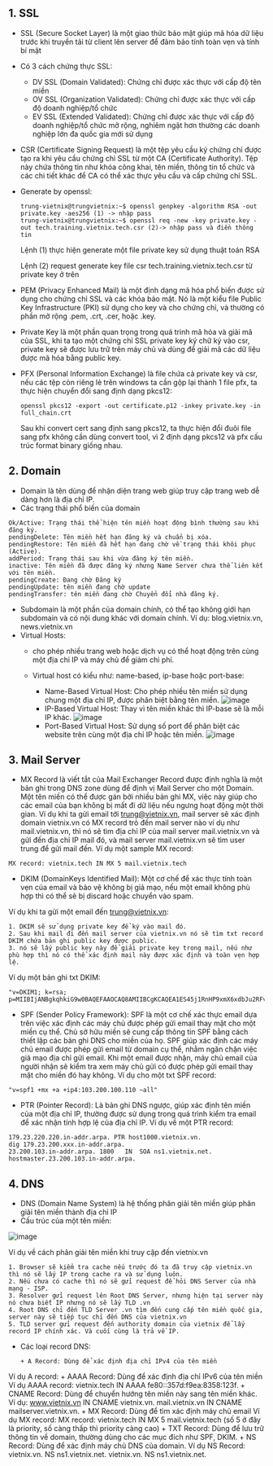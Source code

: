 ## 1. SSL

- SSL (Secure Socket Layer) là một giao thức bảo mật giúp mã hóa dữ liệu trước khi truyền tải từ client lên server để đảm bảo tính toàn vẹn và tính bí mật
- Có 3 cách chứng thực SSL:
  + DV SSL (Domain Validated): Chứng chỉ được xác thực với cấp độ tên miền
  + OV SSL (Organization Validated): Chứng chỉ được xác thực với cấp độ doanh nghiệp/tổ chức
  + EV SSL (Extended Validated): Chứng chỉ được xác thực với cấp độ doanh nghiệp/tổ chức mở rộng, nghiêm ngặt hơn thường các doanh nghiệp lớn đa quốc gia mới sử dụng
- CSR (Certificate Signing Request) là một tệp yêu cầu ký chứng chỉ được tạo ra khi yêu cầu chứng chỉ SSL từ một CA (Certificate Authority). Tệp này chứa thông tin như khóa công khai, tên miền, thông tin tổ chức và các chi tiết khác để CA có thể xác thực yêu cầu và cấp chứng chỉ SSL.
- Generate by openssl:
  ```
  trung-vietnix@trungvietnix:~$ openssl genpkey -algorithm RSA -out private.key -aes256 (1) -> nhập pass
  trung-vietnix@trungvietnix:~$ openssl req -new -key private.key -out tech.training.vietnix.tech.csr (2)-> nhập pass và điền thông tin
  ```
  Lệnh (1) thực hiện generate một file private key sử dụng thuật toán RSA
  
  Lệnh (2) request generate key file csr tech.training.vietnix.tech.csr từ private key ở trên
  
- PEM (Privacy Enhanced Mail) là một định dạng mã hóa phổ biến được sử dụng cho chứng chỉ SSL và các khóa bảo mật. Nó là một kiểu file Public Key Infrastructure (PKI) sử dụng cho key và cho chứng chỉ, và thường có phần mở rộng .pem, .crt, .cer, hoặc .key.
- Private Key là một phần quan trọng trong quá trình mã hóa và giải mã của SSL, khi ta tạo một chứng chỉ SSL private key ký chữ ký vào csr, private key sẽ được lưu trữ trên máy chủ và dùng để giải mã các dữ liệu được mã hóa bằng public key.
- PFX (Personal Information Exchange) là file chứa cả private key và csr, nếu các tệp còn riêng lẻ trên windows ta cần gộp lại thành 1 file pfx, ta thực hiện chuyển đổi sang định dạng pkcs12:
  ```
  openssl pkcs12 -export -out certificate.p12 -inkey private.key -in full_chain.crt
  ```

  Sau khi convert cert sang định sang pkcs12, ta thực hiện đổi đuôi file sang pfx không cần dùng convert tool, vì 2 định dạng pkcs12 và pfx cấu trúc format binary giống nhau.
  
## 2. Domain
- Domain là tên dùng để nhận diện trang web giúp truy cập trang web dễ dàng hơn là địa chỉ IP.
- Các trạng thái phổ biến của domain
```
Ok/Active: Trạng thái thể hiện tên miền hoạt động bình thường sau khi đăng ký.
pendingDelete: Tên miền hết hạn đăng ký và chuẩn bị xóa.
pendingRestore: Tên miền đã hết hạn đang chờ về trạng thái khôi phục (Active). 
addPeriod: Trạng thái sau khi vừa đăng ký tên miền.
inactive: Tên miền đã được đăng ký nhưng Name Server chưa thể liên kết với tên miền.
pendingCreate: Đang chờ Đăng ký
pendingUpdate: tên miền đang chờ update
pendingTransfer: tên miền đang chờ Chuyển đổi nhà đăng ký.
```
- Subdomain là một phần của domain chính, có thể tạo không giới hạn subdomain và có nội dung khác với domain chính. Ví dụ: blog.vietnix.vn, news.vietnix.vn
- Virtual Hosts:
  +  cho phép nhiều trang web hoặc dịch vụ có thể hoạt động trên cùng một địa chỉ IP và máy chủ để giảm chi phí.

  +  Virtual host có kiểu như: name-based, ip-base hoặc port-base:
      +  Name-Based Virtual Host: Cho phép nhiều tên miền sử dụng chung một địa chỉ IP, được phân biệt bằng tên miền.
        ![image](https://github.com/user-attachments/assets/db1f68ea-8fab-476c-b596-4b774b86dafd)
      +  IP-Based Virtual Host: Thay vì tên miền khác thì IP-base sẽ là mỗi IP khác.
        ![image](https://github.com/user-attachments/assets/ac0bae9a-2c9e-49ae-8a52-70fccfa12fc7)
      +  Port-Based Virtual Host: Sử dụng số port để phân biệt các website trên cùng một địa chỉ IP hoặc tên miền.
        ![image](https://github.com/user-attachments/assets/040cf8b3-4e3c-4ce3-9faa-6767712f7fff)

## 3. Mail Server
- MX Record là viết tắt của Mail Exchanger Record được định nghĩa là một bản ghi trong DNS zone dùng để định vị Mail Server cho một Domain. Một tên miền có thể được gán bởi nhiều bản ghi MX, việc này giúp cho các email của bạn không bị mất đi dữ liệu nếu ngưng hoạt động một thời gian. Ví dụ khi ta gửi email tới trung@vietnix.vn, mail server sẽ xác định domain vietnix.vn có MX record trỏ đến mail server nào ví dụ như mail.vietnix.vn, thì nó sẽ tìm địa chỉ IP của mail server mail.vietnix.vn và gửi đến địa chỉ IP mail đó, và mail server mail.vietnix.vn sẽ tìm user trung để gửi mail đến.
Ví dụ một sample MX record:
```
MX record: vietnix.tech IN MX 5 mail.vietnix.tech
```

- DKIM (DomainKeys Identified Mail): Một cơ chế để xác thực tính toàn vẹn của email và bảo vệ không bị giả mạo, nếu một email không phù hợp thì có thể sẽ bị discard hoặc chuyển vào spam.

Ví dụ khi ta gửi một email đến trung@vietnix.vn:
```
1. DKIM sẽ sử dụng private key để ký vào mail đó.
2. Sau khi mail đi đến mail server của vietnix.vn nó sẽ tìm txt record DKIM chứa bản ghi public key được public.
3. nó sẽ lấy public key này để giải private key trong mail, nếu như phù hợp thì nó có thể xác định mail này được xác định và toàn vẹn hợp lệ.
```
Ví dụ một bản ghi txt DKIM:
```
"v=DKIM1; k=rsa; p=MIIBIjANBgkqhkiG9w0BAQEFAAOCAQ8AMIIBCgKCAQEA1ES45j1RnHP9xmX6xdbJu2RFvCj5V6lbREBlW24ULKl7gw3ZaLbNUVZE2DeQsTAC6cYlyrQenVZC5WY8BkpYYb0Oy3FMvE3HIs1aJ2jhiUbyAFFayL2KtyBfdQm+RS+b1EiMQk0pLpGi8M/xeNpgZKKj+V8+e+YSykUNJv5326LaoM86x20c9FSC1PiDYdG+09oERduifAwlJlHWdD4vBJSOPMdqBX4LpxCFofzOBdRLQTG9Sc9R2zfcl0t0jZU6jgo65PiMMe8a2A4hCN5xTc5oWGoqE5e...;"
```
- SPF (Sender Policy Framework): SPF là một cơ chế xác thực email dựa trên việc xác định các máy chủ được phép gửi email thay mặt cho một miền cụ thể. Chủ sở hữu miền sẽ cung cấp thông tin SPF bằng cách thiết lập các bản ghi DNS cho miền của họ. SPF giúp xác định các máy chủ email được phép gửi email từ domain cụ thể, nhằm ngăn chặn việc giả mạo địa chỉ gửi email. Khi một email được nhận, máy chủ email của người nhận sẽ kiểm tra xem máy chủ gửi có được phép gửi email thay mặt cho miền đó hay không.
Ví dụ cho một txt SPF record:
```
"v=spf1 +mx +a +ip4:103.200.100.110 ~all"
```
- PTR (Pointer Record): Là bản ghi DNS ngược, giúp xác định tên miền của một địa chỉ IP, thường được sử dụng trong quá trình kiểm tra email để xác nhận tính hợp lệ của địa chỉ IP.
Ví dụ về một PTR record:
```
179.23.220.220.in-addr.arpa. PTR host1000.vietnix.vn.
dig 179.23.200.xxx.in-addr.arpa.
23.200.103.in-addr.arpa. 1800	IN	SOA	ns1.vietnix.net. hostmaster.23.200.103.in-addr.arpa.
```

## 4. DNS
- DNS (Domain Name System) là hệ thống phân giải tên miền giúp phân giải tên miền thành địa chỉ IP
- Cấu trúc của một tên miền:

![image](https://github.com/user-attachments/assets/77f30306-9419-4175-b684-43614a73992c)

Ví dụ về cách phân giải tên miền khi truy cập đến vietnix.vn

    1. Browser sẽ kiểm tra cache nếu trước đó ta đã truy cập vietnix.vn thì nó sẽ lấy IP trong cache ra và sử dụng luôn.
    2. Nếu chưa có cache thì nó sẽ gửi request để hỏi DNS Server của nhà mạng - ISP.
    3. Resolver gửi request lên Root DNS Server, nhưng hiện tại server này nó chưa biết IP nhưng nó sẽ lấy TLD .vn
    4. Root DNS chỉ đến TLD Server .vn tìm đến cung cấp tên miền quốc gia, server này sẽ tiếp tục chỉ đến DNS của vietnix.vn
    5. TLD server gửi request đến authority domain của vietnix để lấy record IP chính xác. Và cuối cùng là trả về IP.


- Các loại record DNS:

      + A Record: Dùng để xác định địa chỉ IPv4 của tên miền
  
Ví dụ A record:
      + AAAA Record: Dùng để xác định địa chỉ IPv6 của tên miền
Ví dụ AAAA record:
vietnix.tech IN AAAA fe80::357d:f9ea:8358:123f.
      + CNAME Record: Dùng để chuyển hướng tên miền này sang tên miền khác.
Ví dụ:
www.vietnix.vn IN CNAME vietnix.vn.
mail.vietnix.vn IN CNAME mailserver.vietnix.vn.
      + MX Record: Dùng để tìm xác định máy chủ email
Ví dụ MX record:
MX record: vietnix.tech IN MX 5 mail.vietnix.tech (số 5 ở đây là priority, số càng thấp thì priority càng cao)
      + TXT Record: Dùng để lưu trữ thông tin về domain, thường dùng cho các mục đích như SPF, DKIM.
      + NS Record: Dùng để xác định máy chủ DNS của domain.
Ví dụ NS Record:
vietnix.vn. NS ns1.vietnix.net.
vietnix.vn. NS ns1.vietnix.net.

